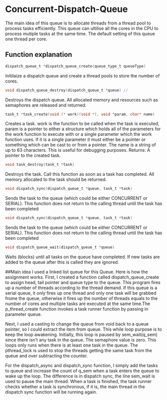 # Concurrent-Dispatch-Queue

The main idea of this queue is to allocate threads from a thread pool to process tasks efficiently. This queue can ultilise all the cores in the CPU to process mutiple tasks at the same time. The default setting of this queue one thread per core.

## Function explanation

```C
dispatch_queue_t *dispatch_queue_create(queue_type_t queueType) 
```

Initilaize a dispatch queue and create a thread pools to store the number of cores.

```C
void dispatch_queue_destroy(dispatch_queue_t *queue) //
```

Destroys the dispatch queue. All allocated memory and resources such as semaphores are
released and returned.

```C
task_t *task_create(void (* work)(void *), void *param, char* name)
```

Creates a task. work is the function to be called when the task is executed, param is a pointer to
either a structure which holds all of the parameters for the work function to execute with or a single
parameter which the work function uses. If it is a single parameter it must either be a pointer or
something which can be cast to or from a pointer. The name is a string of up to 63 characters. This
is useful for debugging purposes.
Returns: A pointer to the created task.

```C
void task_destroy(task_t *task)
```

Destroys the task. Call this function as soon as a task has completed. All memory allocated to the
task should be returned.

```C
void dispatch_sync(dispatch_queue_t *queue, task_t *task)
```

Sends the task to the queue (which could be either CONCURRENT or SERIAL). This function does
not return to the calling thread until the task has been completed

```C
void dispatch_sync(dispatch_queue_t *queue, task_t *task)
```

Sends the task to the queue (which could be either CONCURRENT or SERIAL). This function does
not return to the calling thread until the task has been completed

```C
void dispatch_queue_wait(dispatch_queue_t *queue)
```
Waits (blocks) until all tasks on the queue have completed. If new tasks are added to the queue
after this is called they are ignored.

##Main idea
I used a linked list queue for this Queue. Here is how the assignment works.
First, I created a function called dispatch_queue_create to assign head, tail pointer and queue type to the queue. This program fires up a number of threads according to the thread demand. If this queue is a serial queue, it only fires up one thread and only one task will be grabbed frome the queue, otherwise it fires up the number of threads equals to the number of cores and multiple tasks are executed at the same time.The p_thread_create function invokes a task runner function by passing in parameter queue.


Next, I used a casting to change the queue from void back to a queue pointer, so I could extract the item from queue. This while loop purpose is to keep the loop awakening. Initially, this loop is paused by sem_wait(q_sem) since there isn’t any task in the queue. The semaphore value is zero. This loops only runs when there is at least one task in the queue.
The pthread_lock is used to stop the threads getting the same task from the queue and over subtracting the counter.

For the dispatch_async and dispatch_sync function, I simply add the tasks to queue and increase the count of q_sem when a task enters the queue to wake up the loop. The difference is in dispatch sync, the line sem_wait is used to pause the main thread. When a task is finished, the task runner checks whether a task is synchronous, if it is, the main thread in the dispatch sync function will be running again.
